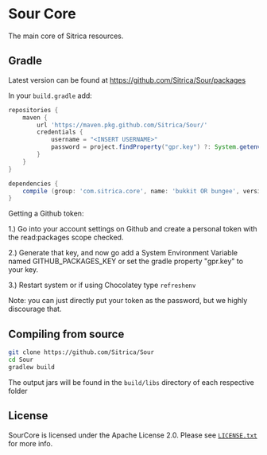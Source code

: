 # Sour Core
The main core of Sitrica resources.

## Gradle
Latest version can be found at https://github.com/Sitrica/Sour/packages

In your `build.gradle` add: 
```groovy
repositories {
	maven {
		url 'https://maven.pkg.github.com/Sitrica/Sour/'
		credentials {
			username = "<INSERT USERNAME>"
			password = project.findProperty("gpr.key") ?: System.getenv("GITHUB_PACKAGES_KEY")
		}
	}
}

dependencies {
	compile (group: 'com.sitrica.core', name: 'bukkit OR bungee', version: 'INSERT VERSION')
}
```
Getting a Github token:

1.) Go into your account settings on Github and create a personal token with the read:packages scope checked.

2.) Generate that key, and now go add a System Environment Variable named GITHUB_PACKAGES_KEY
or set the gradle property "gpr.key" to your key.

3.) Restart system or if using Chocolatey type `refreshenv`

Note: you can just directly put your token as the password, but we highly discourage that.

## Compiling from source
```sh
git clone https://github.com/Sitrica/Sour
cd Sour
gradlew build
```

The output jars will be found in the `build/libs` directory of each respective folder

## License
SourCore is licensed under the Apache License 2.0. Please see [`LICENSE.txt`](https://github.com/Sitrica/Sour/blob/master/LICENSE) for more info.